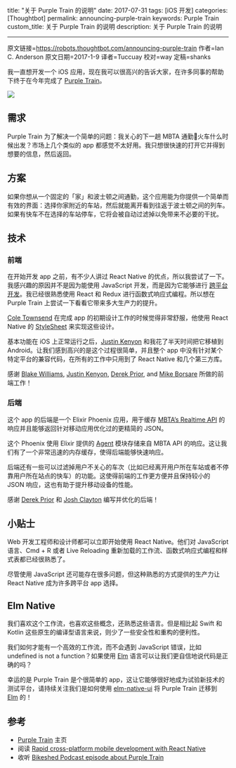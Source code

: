 title: "关于 Purple Train 的说明"
date: 2017-07-31
tags: [iOS 开发]
categories: [Thoughtbot]
permalink: announcing-purple-train
keywords: Purple Train
custom_title: 关于 Purple Train 的说明
description: 关于 Purple Train 的说明

---
原文链接=https://robots.thoughtbot.com/announcing-purple-train
作者=Ian C. Anderson
原文日期=2017-1-9
译者=Tuccuay
校对=way
定稿=shanks

<!--此处开始正文-->

我一直想开发一个 iOS 应用，现在我可以很高兴的告诉大家，在许多同事的帮助下终于在今年完成了 [Purple Train](https://purpletrainapp.com/)。

![](/img/articles/announcing-purple-train/TujwAPQD6B8G2RoVixXA_purple-train-iphone-app-f7b427aaec509ee65069d07f2e809152.png1501462197.36)

<!--more-->

## 需求

Purple Train 为了解决一个简单的问题：我关心的下一趟 MBTA 通勤火车什么时候出发？市场上几个类似的 app 都感觉不太好用。我只想很快速的打开它并得到想要的信息，然后返回。

## 方案

如果你想从一个固定的「家」和波士顿之间通勤，这个应用能为你提供一个简单而有效的界面：选择你家附近的车站，然后就能离开看到往返于波士顿之间的列车。如果有快车不在选择的车站停车，它将会被自动过滤掉以免带来不必要的干扰。

## 技术

### 前端

在开始开发 app 之前，有不少人讲过 React Native 的优点，所以我尝试了一下。我感兴趣的原因并不是因为能使用 JavaScript 开发，而是因为它能够进行 [跨平台开发](https://robots.thoughtbot.com/rapid-cross-platform-mobile-development-with-react-native)。我已经很熟悉使用 React 和 Redux 进行函数式响应式编程。所以想在 Purple Train 上尝试一下看看它带来多大生产力的提升。

[Cole Townsend](https://twitter.com/twnsndco) 在完成 app 的初期设计工作的时候觉得非常舒服，他使用 React Native 的 [StyleSheet](https://facebook.github.io/react-native/docs/stylesheet.html) 来实现这些设计。

基本功能在 iOS 上正常运行之后，[Justin Kenyon](https://twitter.com/kenyonj) 和我花了半天时间把它移植到 Android。让我们感到高兴的是这个过程很简单，并且整个 app 中没有针对某个特定平台的兼容代码，在所有的工作中只用到了 React Native 和几个第三方库。

感谢 [Blake Williams](https://twitter.com/blakewilliams__), [Justin Kenyon](https://twitter.com/kenyonj), [Derek Prior](https://twitter.com/derekprior), and [Mike Borsare](https://twitter.com/mborsare) 所做的前端工作！

### 后端

这个 app 的后端是一个 Elixir Phoenix 应用，用于缓存 [MBTA’s Realtime API](http://realtime.mbta.com/portal) 的响应并且能够返回针对移动应用优化过的更精简的 JSON。

这个 Phoenix 使用 Elixir 提供的 [Agent](http://elixir-lang.org/getting-started/mix-otp/agent.html) 模块存储来自 MBTA API 的响应。这让我们有了一个非常迅速的内存缓存，使得后端能够快速响应。

后端还有一些可以过滤掉用户不关心的车次（比如已经离开用户所在车站或者不停靠用户所在站点的快车）的功能。这使得前端的工作更方便并且保持较小的 JSON 响应，这也有助于提升移动设备的性能。

感谢 [Derek Prior](https://twitter.com/derekprior) 和 [Josh Clayton](https://twitter.com/joshuaclayton) 编写并优化的后端！

## 小贴士

Web 开发工程师和设计师都可以立即开始使用 React Native。他们对 JavaScript 语言、Cmd + R 或者 Live Reloading 重新加载的工作流、函数式响应式编程和样式表都已经很熟悉了。

尽管使用 JavaScript 还可能存在很多问题，但这种熟悉的方式提供的生产力让 React Native 成为许多跨平台 app 选择。

## Elm Native

我们喜欢这个工作流，也喜欢这些概念，还熟悉这些语言。但是相比起 Swift 和 Kotlin 这些原生的编译型语言来说，则少了一些安全性和重构的便利性。

我们如何才能有一个高效的工作流，而不会遇到 JavaScript 错误，比如 undefined is not a function？如果使用 [Elm](http://elm-lang.org/) 语言可以让我们更自信地说代码是正确的吗？

幸运的是 Purple Train 是个很简单的 app，这让它能够很好地成为试验新技术的测试平台，请持续关注我们是如何使用 [elm-native-ui](https://github.com/ohanhi/elm-native-ui) 将 Purple Train 迁移到 [Elm](http://elm-lang.org/) 的！

## 参考

- [Purple Train](https://purpletrainapp.com/) 主页
- 阅读 [Rapid cross-platform mobile development with React Native](https://robots.thoughtbot.com/rapid-cross-platform-mobile-development-with-react-native)
- 收听 [Bikeshed Podcast episode about Purple Train](http://bikeshed.fm/86)